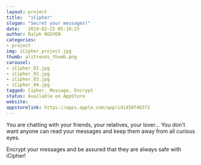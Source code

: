 ```yaml
---
layout: project
title:  "iCipher"
slogan: "Secret your messages!"
date:   2019-02-25 05:10:25
author: Ralph NGUYEN
categories:
- project
img: iCipher_project.jpg
thumb: alitrends_thumb.png
carousel:
- iCipher_01.jpg
- iCipher_02.jpg
- iCipher_03.jpg
- iCipher_04.jpg
tagged: Cipher, Message, Encrypt
status: Available on AppStore
website:
appstorelink: https://apps.apple.com/app/id1450746572
---
```


You are chatting with your friends, your relatives, your lover... You don't want anyone can read your messages and keep them away from all curious eyes.

Encrypt your messages and be assured that they are always safe with iCipher!

